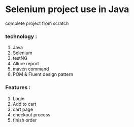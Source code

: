 <h1>Selenium project use in Java </h1>
<p>complete project from scratch  </p>
<h3>technology  :</h3>
<ol>
  <li>Java</li>
  <li>Selenium</li>
  <li>testNG</li>
  <li>Allure report</li>
  <li>maven command</li>
  <li>POM & Fluent design pattern</li>
</ol>
<h3>Features  :</h3>
<ol>
  <li>Login</li>
  <li>Add to cart</li>
  <li>cart page</li>
  <li>checkout process</li>
  <li>finish order</li>
</ol>
